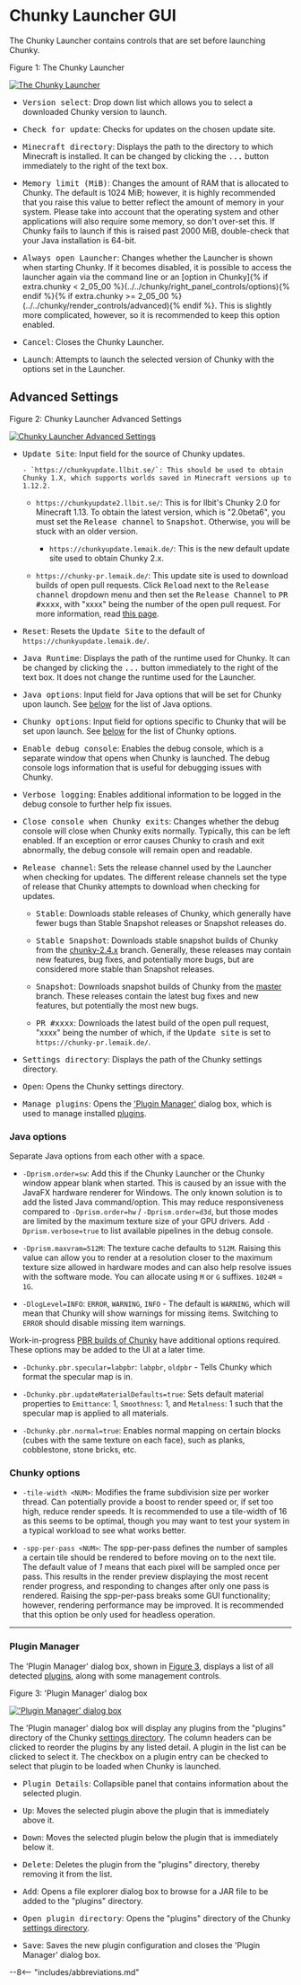 # Chunky Launcher GUI

The Chunky Launcher contains controls that are set before launching Chunky.

<div class="figure" id="figure-1">
  <p class="figure">Figure 1: The Chunky Launcher</p>
  <div class="figureimgcontainer">
    <a href="../../../../img/reference/user_interface/chunky_launcher/chunky_launcher_gui/chunky_launcher.png">
      <img class="figure" src="../../../../img/reference/user_interface/chunky_launcher/chunky_launcher_gui/chunky_launcher.png" alt="The Chunky Launcher">
    </a>
  </div>
</div>

- <samp>Version select</samp>: Drop down list which allows you to select a downloaded Chunky version to launch.

- <samp>Check for update</samp>: Checks for updates on the chosen update site.

- <samp>Minecraft directory</samp>: Displays the path to the directory to which Minecraft is installed. It can be changed by clicking the <samp>...</samp> button immediately to the right of the text box.

- <samp>Memory limit (MiB)</samp>: Changes the amount of RAM that is allocated to Chunky. The default is 1024 MiB; however, it is highly recommended that you raise this value to better reflect the amount of memory in your system. Please take into account that the operating system and other applications will also require some memory, so don't over-set this. If Chunky fails to launch if this is raised past 2000 MiB, double-check that your Java installation is 64-bit.

- <samp>Always open Launcher</samp>: Changes whether the Launcher is shown when starting Chunky. If it becomes disabled, it is possible to access the launcher again via the command line or an [option in Chunky]{% if extra.chunky < 2_05_00 %}(../../chunky/right_panel_controls/options){% endif %}{% if extra.chunky >= 2_05_00 %}(../../chunky/render_controls/advanced){% endif %}. This is slightly more complicated, however, so it is recommended to keep this option enabled.

- <samp>Cancel</samp>: Closes the Chunky Launcher.

- <samp>Launch</samp>: Attempts to launch the selected version of Chunky with the options set in the Launcher.

## Advanced Settings

<div class="figure" id="figure-2">
  <p class="figure">Figure 2: Chunky Launcher Advanced Settings</p>
  <div class="figureimgcontainer">
    <a href="../../../../img/reference/user_interface/chunky_launcher/chunky_launcher_gui/chunky_launcher_advanced_settings.png">
      <img class="figure" src="../../../../img/reference/user_interface/chunky_launcher/chunky_launcher_gui/chunky_launcher_advanced_settings.png" alt="Chunky Launcher Advanced Settings">
    </a>
  </div>
</div>

- <samp>Update Site</samp>: Input field for the source of Chunky updates.

	  - `https://chunkyupdate.llbit.se/`: This should be used to obtain Chunky 1.X, which supports worlds saved in Minecraft versions up to 1.12.2.

    - `https://chunkyupdate2.llbit.se/`: This is for llbit's Chunky 2.0 for Minecraft 1.13. To obtain the latest version, which is "2.0beta6", you must set the <samp>Release channel</samp> to <samp>Snapshot</samp>. Otherwise, you will be stuck with an older version.

	  - `https://chunkyupdate.lemaik.de/`: This is the new default update site used to obtain Chunky 2.x.

    - `https://chunky-pr.lemaik.de/`: This update site is used to download builds of open pull requests. Click <samp>Reload</samp> next to the <samp>Release channel</samp> dropdown menu and then set the <samp>Release Channel</samp> to <samp>PR #xxxx</samp>, with "xxxx" being the number of the open pull request. For more information, read <a href="https://github.com/leMaik/chunky-pr-as-update-site/blob/master/README.md" target="_blank">this page</a>.

- <samp>Reset</samp>: Resets the <samp>Update Site</samp> to the default of `https://chunkyupdate.lemaik.de/`.

- <samp>Java Runtime</samp>: Displays the path of the runtime used for Chunky. It can be changed by clicking the <samp>...</samp> button immediately to the right of the text box. It does not change the runtime used for the Launcher.

- <samp>Java options</samp>: Input field for Java options that will be set for Chunky upon launch. See [below](#java-options) for the list of Java options.

- <samp>Chunky options</samp>: Input field for options specific to Chunky that will be set upon launch. See [below](#chunky-options) for the list of Chunky options.

- <samp>Enable debug console</samp>: Enables the debug console, which is a separate window that opens when Chunky is launched. The debug console logs information that is useful for debugging issues with Chunky.

- <samp>Verbose logging</samp>: Enables additional information to be logged in the debug console to further help fix issues.

- <samp>Close console when Chunky exits</samp>: Changes whether the debug console will close when Chunky exits normally. Typically, this can be left enabled. If an exception or error causes Chunky to crash and exit abnormally, the debug console will remain open and readable.

- <samp>Release channel</samp>: Sets the release channel used by the Launcher when checking for updates. The different release channels set the type of release that Chunky attempts to download when checking for updates.

    - <samp>Stable</samp>: Downloads stable releases of Chunky, which generally have fewer bugs than Stable Snapshot releases or Snapshot releases do.

    - <samp>Stable Snapshot</samp>: Downloads stable snapshot builds of Chunky from the <a href="https://github.com/chunky-dev/chunky/tree/chunky-2.4.x" target="_blank">chunky-2.4.x</a> branch. Generally, these releases may contain new features, bug fixes, and potentially more bugs, but are considered more stable than Snapshot releases.

    - <samp>Snapshot</samp>: Downloads snapshot builds of Chunky from the <a href="https://github.com/chunky-dev/chunky/tree/master" target="_blank">master</a> branch. These releases contain the latest bug fixes and new features, but potentially the most new bugs.

    - <samp>PR #xxxx</samp>: Downloads the latest build of the open pull request, "xxxx" being the number of which, if the <samp>Update site</samp> is set to `https://chunky-pr.lemaik.de/`.

- <samp>Settings directory</samp>: Displays the path of the Chunky settings directory.

- <samp>Open</samp>: Opens the Chunky settings directory.

- <samp>Manage plugins</samp>: Opens the ['Plugin Manager'](#plugin-manager) dialog box, which is used to manage installed [plugins](../../../../plugins/chunky_plugins).

### Java options

Separate Java options from each other with a space.

- `-Dprism.order=sw`: Add this if the Chunky Launcher or the Chunky window appear blank when started. This is caused by an issue with the JavaFX hardware renderer for Windows. The only known solution is to add the listed Java command/option. This may reduce responsiveness compared to `-Dprism.order=hw` / `-Dprism.order=d3d`, but those modes are limited by the maximum texture size of your GPU drivers. Add `-Dprism.verbose=true` to list available pipelines in the debug console.

- `-Dprism.maxvram=512M`: The texture cache defaults to `512M`. Raising this value can allow you to render at a resolution closer to the maximum texture size allowed in hardware modes and can also help resolve issues with the software mode. You can allocate using `M` or `G` suffixes. `1024M` = `1G`.

- `-DlogLevel=INFO`: `ERROR`, `WARNING`, `INFO` - The default is `WARNING`, which will mean that Chunky will show warnings for missing items. Switching to `ERROR` should disable missing item warnings.

Work-in-progress <a href="https://github.com/leMaik/chunky/tree/pbr" target="_blank">PBR builds of Chunky</a> have additional options required. These options may be added to the UI at a later time.

- `-Dchunky.pbr.specular=labpbr`: `labpbr`, `oldpbr` - Tells Chunky which format the specular map is in.

- `-Dchunky.pbr.updateMaterialDefaults=true`: Sets default material properties to `Emittance`: 1, `Smoothness`: 1, and `Metalness`: 1 such that the specular map is applied to all materials.

- `-Dchunky.pbr.normal=true`: Enables normal mapping on certain blocks (cubes with the same texture on each face), such as planks, cobblestone, stone bricks, etc.

### Chunky options

- `-tile-width <NUM>`: Modifies the frame subdivision size per worker thread. Can potentially provide a boost to render speed or, if set too high, reduce render speeds. It is recommended to use a tile-width of 16 as this seems to be optimal, though you may want to test your system in a typical workload to see what works better.

- `-spp-per-pass <NUM>`: The spp-per-pass defines the number of samples a certain tile should be rendered to before moving on to the next tile. The default value of *1* means that each pixel will be sampled once per pass. This results in the render preview displaying the most recent render progress, and responding to changes after only one pass is rendered. Raising the spp-per-pass breaks some GUI functionality; however, rendering performance may be improved. It is recommended that this option be only used for headless operation.

---

### Plugin Manager

The 'Plugin Manager' dialog box, shown in [Figure 3](#figure-3), displays a list of all detected [plugins](../../../../plugins/chunky_plugins), along with some management controls.

<div class="figure" id="figure-3">
  <p class="figure">Figure 3: 'Plugin Manager' dialog box</p>
  <div class="figureimgcontainer">
    <a href="../../../../img/reference/user_interface/chunky_launcher/chunky_launcher_gui/plugin_manager_dialog_box.png">
      <img class="figure" src="../../../../img/reference/user_interface/chunky_launcher/chunky_launcher_gui/plugin_manager_dialog_box.png" alt="'Plugin Manager' dialog box">
    </a>
  </div>
</div>

The 'Plugin manager' dialog box will display any plugins from the "plugins" directory of the Chunky [settings directory](#advanced-settings). The column headers can be clicked to reorder the plugins by any listed detail. A plugin in the list can be clicked to select it. The checkbox on a plugin entry can be checked to select that plugin to be loaded when Chunky is launched.

- <samp>Plugin Details</samp>: Collapsible panel that contains information about the selected plugin.

- <samp>Up</samp>: Moves the selected plugin above the plugin that is immediately above it.

- <samp>Down</samp>: Moves the selected plugin below the plugin that is immediately below it.

- <samp>Delete</samp>: Deletes the plugin from the "plugins" directory, thereby removing it from the list.

- <samp>Add</samp>: Opens a file explorer dialog box to browse for a JAR file to be added to the "plugins" directory.

- <samp>Open plugin directory</samp>: Opens the "plugins" directory of the Chunky [settings directory](#advanced-settings).

- <samp>Save</samp>: Saves the new plugin configuration and closes the 'Plugin Manager' dialog box.

--8<-- "includes/abbreviations.md"
